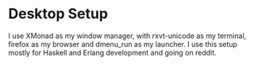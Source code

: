 # Desktop Setup

I use XMonad as my window manager, with rxvt-unicode as my terminal, firefox
as my browser and dmenu_run as my launcher. I use this setup mostly for
Haskell and Erlang development and going on reddit.

